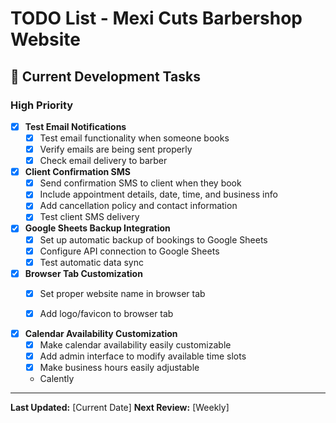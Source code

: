 # TODO List - Mexi Cuts Barbershop Website

## 🚀 Current Development Tasks

### High Priority
- [X] **Test Email Notifications**
  - [X] Test email functionality when someone books
  - [X] Verify emails are being sent properly
  - [X] Check email delivery to barber

- [X] **Client Confirmation SMS**
  - [X] Send confirmation SMS to client when they book
  - [X] Include appointment details, date, time, and business info
  - [X] Add cancellation policy and contact information
  - [X] Test client SMS delivery

- [X] **Google Sheets Backup Integration**
  - [X] Set up automatic backup of bookings to Google Sheets
  - [X] Configure API connection to Google Sheets
  - [X] Test automatic data sync

- [X] **Browser Tab Customization**
  - [X] Set proper website name in browser tab
  - [X] Add logo/favicon to browser tab


- [X] **Calendar Availability Customization**
  - [X] Make calendar availability easily customizable
  - [X] Add admin interface to modify available time slots
  - [X] Make business hours easily adjustable
  - Calently

---

**Last Updated:** [Current Date]
**Next Review:** [Weekly] 